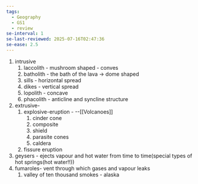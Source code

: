 ```yaml
---
tags:
  - Geography
  - GS1
  - review
se-interval: 1
se-last-reviewed: 2025-07-16T02:47:36
se-ease: 2.5
---
```

1. intrusive
	1. laccolith - mushroom shaped - conves
	2. batholith - the bath of the lava -> dome shaped
	3. sills - horizontal spread
	4. dikes - vertical spread
	5. lopolith - concave
	6. phacolith - anticline and syncline structure
2. extrusive- 
	1. explosive-eruption - --[[Volcanoes]]
		1. cinder cone
		2. composite
		3. shield
		4. parasite cones
		5. caldera
	2. fissure eruption
3. geysers - ejects vapour and hot water from time to time(special types of hot springs(hot water!!))
4. fumaroles- vent through which gases and vapour leaks 
	1. valley of ten thousand smokes - alaska